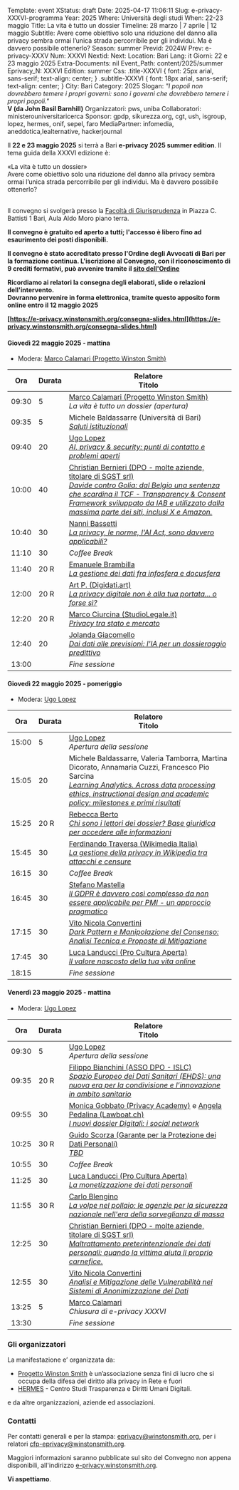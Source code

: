 Template: event
XStatus: draft
Date: 2025-04-17 11:06:11
Slug: e-privacy-XXXVI-programma
Year: 2025
Where: Università degli studi
When: 22-23 maggio
Title: La vita è tutto un dossier
Timeline: 28 marzo | 7 aprile | 12 maggio
Subtitle: Avere come obiettivo solo una riduzione del danno alla privacy sembra ormai l’unica strada percorribile per gli individui. Ma è davvero possibile ottenerlo?
Season: summer
Previd: 2024W
Prev: e-privacy-XXXV
Num: XXXVI
Nextid: 
Next: 
Location: Bari
Lang: it
Giorni: 22 e 23 maggio 2025
Extra-Documents: nil
Event_Path: content/2025/summer
Eprivacy_N: XXXVI
Edition: summer
Css: .title-XXXVI { font: 25px arial, sans-serif; text-align: center; }   .subtitle-XXXVI { font: 18px arial, sans-serif; text-align: center; }
City: Bari
Category: 2025
Slogan: <i>"I popoli non dovrebbero temere i propri governi: sono i governi che dovrebbero temere i propri popoli."</i><br/><b>V (da John Basil Barnhill)</b>
Organizzatori: pws, uniba
Collaboratori: ministerouniversitaricerca
Sponsor: gpdp, sikurezza.org, cgt, ush, isgroup, lopez, hermes, onif, sepel, faro
MediaPartner: infomedia, aneddotica,lealternative, hackerjournal


Il **22 e 23 maggio 2025** si terrà a Bari **e-privacy 2025 summer edition**.
 Il tema guida della XXXVI edizione è: 


<div class="title-XXXVI">«La vita è tutto un dossier»</div>
<div class="subtitle-XXXVI">Avere come obiettivo solo una riduzione del danno alla privacy sembra ormai l’unica strada percorribile per gli individui. Ma è davvero possibile ottenerlo?</div>
<br/>

Il convegno si svolgerà presso la [Facoltà di Giurisprudenza](https://www.uniba.it/it/ricerca/dipartimenti/lex) in Piazza C. Battisti 1 Bari, Aula Aldo Moro piano terra.
<br/>

**Il convegno è gratuito ed aperto a tutti; l'accesso è libero fino ad esaurimento dei posti disponibili.**
<br/>

**Il convegno è stato accreditato presso l'Ordine degli Avvocati di Bari per la formazione continua. 
L'iscrizione al Convegno, con il riconoscimento di 9 crediti formativi, può avvenire tramite il [sito dell'Ordine](https://www.ordineavvocati.bari.it/)**
<br/>

**Ricordiamo ai relatori la consegna degli elaborati, slide o relazioni dell'intervento. 
<br>
Dovranno pervenire in forma elettronica, tramite questo apposito form online entro il 12 maggio 2025**
<br/>

**[https://e-privacy.winstonsmith.org/consegna-slides.html](https://e-privacy.winstonsmith.org/consegna-slides.html)**
<br/>


#### <a name="1gm"></a>Giovedì 22 maggio 2025 - mattina
* Modera: <a href="/e-privacy-XXXVI-relatori.html#mcalamari">Marco Calamari (Progetto Winston Smith)</a>

**Ora** | Durata | **Relatore**<br/> **Titolo**
------- | --- | -------
09:30|5|<span class='talk'><a href="/e-privacy-XXXVI-relatori.html#mcalamari">Marco Calamari (Progetto Winston Smith)</a><br/><em>La vita è tutto un dossier (apertura)</em></span>
09:35|5|<span class='talk'>Michele Baldassarre (Università di Bari)<br/><em><a name='1gm02'></a><a href="/e-privacy-XXXVI-interventi.html#1gm02">Saluti istituzionali</a></em></span>
09:40|20|<span class='talk'><a href="/e-privacy-XXXVI-relatori.html#ulopez">Ugo Lopez</a><br/><em><a name='1gm06'></a><a href="/e-privacy-XXXVI-interventi.html#1gm06">AI, privacy & security: punti di contatto e problemi aperti</a></em></span>
10:00|40|<span class='talk'><a href="/e-privacy-XXXVI-relatori.html#cbernieri">Christian Bernieri (DPO - molte aziende, titolare di SGST srl)</a><br/><em><a name='1gm08'></a><a href="/e-privacy-XXXVI-interventi.html#1gm08">Davide contro Golia: dal Belgio una sentenza che scardina il TCF - Transparency & Consent Framework sviluppato da IAB e utilizzato dalla massima parte dei siti, inclusi X e Amazon.</a></em></span>
10:40|30|<span class='talk'><a href="/e-privacy-XXXVI-relatori.html#nbassetti">Nanni Bassetti</a><br/><em><a name='1gm07'></a><a href="/e-privacy-XXXVI-interventi.html#1gm07">La privacy, le norme, l'AI Act, sono davvero applicabili?</a></em></span>
11:10|30|<span class='talk'><em>Coffee Break</em></span>
11:40|20 R|<span class='talk'><a href="/e-privacy-XXXVI-relatori.html#ebrambilla">Emanuele Brambilla</a><br/><em><a name='1gp02'></a><a href="/e-privacy-XXXVI-interventi.html#1gp02">La gestione dei dati fra infosfera e docusfera</a></em></span>
12:00|20 R|<span class='talk'><a href="/e-privacy-XXXVI-relatori.html#ap">Art P. (Digidati.art)</a><br/><em><a name='1gm05'></a><a href="/e-privacy-XXXVI-interventi.html#1gm05">La privacy digitale non è alla tua portata... o forse sì?</a></em></span>
12:20|20 R|<span class='talk'><a href="/e-privacy-XXXVI-relatori.html#mciurcina">Marco Ciurcina (StudioLegale.it)</a><br/><em><a name='1gp05'></a><a href="/e-privacy-XXXVI-interventi.html#1gp05">Privacy tra stato e mercato</a></em></span>
12:40|20|<span class='talk'><a href="/e-privacy-XXXVI-relatori.html#jgiacomello">Jolanda Giacomello</a><br/><em><a name='1gm03'></a><a href="/e-privacy-XXXVI-interventi.html#1gm03">Dai dati alle previsioni: l'IA per un dossieraggio predittivo</a></em></span>
13:00||<span class='talk'><em>Fine sessione</em></span>


#### <a name="1gp"></a>Giovedì 22 maggio 2025 - pomeriggio
* Modera: <a href="/e-privacy-XXXVI-relatori.html#ulopez">Ugo Lopez</a>

**Ora** | Durata | **Relatore**<br/> **Titolo**
------- | --- | -------
15:00|5|<span class='talk'><a href="/e-privacy-XXXVI-relatori.html#ulopez">Ugo Lopez</a><br/><em>Apertura della sessione</em></span>
15:05|20|<span class='talk'>Michele Baldassarre, Valeria Tamborra, Martina Dicorato, Annamaria Cuzzi, Francesco Pio Sarcina<br/><em><a name='1gp01'></a><a href="/e-privacy-XXXVI-interventi.html#1gp01">Learning Analytics. Across data processing ethics, instructional design and academic policy: milestones e primi risultati</a></em></span>
15:25|20 R|<span class='talk'><a href="/e-privacy-XXXVI-relatori.html#rberto">Rebecca Berto</a><br/><em><a name='1gp03'></a><a href="/e-privacy-XXXVI-interventi.html#1gp03">Chi sono i lettori dei dossier? Base giuridica per accedere alle informazioni</a></em></span>
15:45|30|<span class='talk'><a href="/e-privacy-XXXVI-relatori.html#ftraversa">Ferdinando Traversa (Wikimedia Italia)</a><br/><em><a name='1gp04'></a><a href="/e-privacy-XXXVI-interventi.html#1gp04">La gestione della privacy in Wikipedia tra attacchi e censure</a></em></span>
16:15|30|<span class='talk'><em>Coffee Break</em></span>
16:45|30|<span class='talk'><a href="/e-privacy-XXXVI-relatori.html#smastella">Stefano Mastella</a><br/><em><a name='1gm04'></a><a href="/e-privacy-XXXVI-interventi.html#1gm04">Il GDPR è davvero così complesso da non essere applicabile per PMI - un approccio pragmatico</a></em></span>
17:15|30|<span class='talk'><a href="/e-privacy-XXXVI-relatori.html#vconvertini">Vito Nicola Convertini</a><br/><em><a name='1gp06'></a><a href="/e-privacy-XXXVI-interventi.html#1gp06">Dark Pattern e Manipolazione del Consenso: Analisi Tecnica e Proposte di Mitigazione</a></em></span>
17:45|30|<span class='talk'><a href="/e-privacy-XXXVI-relatori.html#llanducci">Luca Landucci (Pro Cultura Aperta)</a><br/><em><a name='1gp06'></a><a href="/e-privacy-XXXVI-interventi.html#1gp06">Il valore nascosto della tua vita online</a></em></span>
18:15||<span class='talk'><em>Fine sessione</em></span>


#### <a name="2gm"></a>Venerdì 23 maggio 2025 - mattina
* Modera: <a href="/e-privacy-XXXVI-relatori.html#ulopez">Ugo Lopez</a>

**Ora** | Durata | **Relatore**<br/> **Titolo**
------- | --- | -------
09:30|5|<span class='talk'><a href="/e-privacy-XXXVI-relatori.html#ulopez">Ugo Lopez</a><br/><em>Apertura della sessione</em></span>
09:35|20 R|<span class='talk'><a href="/e-privacy-XXXVI-relatori.html#fbianchini">Filippo Bianchini (ASSO DPO - ISLC)</a><br/><em><a name='2gm02'></a><a href="/e-privacy-XXXVI-interventi.html#2gm02">Spazio Europeo dei Dati Sanitari (EHDS): una nuova era per la condivisione e l’innovazione in ambito sanitario</a></em></span>
09:55|30|<span class='talk'><a href="/e-privacy-XXXVI-relatori.html#mgobbato">Monica Gobbato (Privacy Academy)</a> e <a href="/e-privacy-XXXVI-relatori.html#apedalina">Angela Pedalina (Lawboat.ch)</a><br/><em><a name='2gm03'></a><a href="/e-privacy-XXXVI-interventi.html#2gm03">I nuovi dossier Digitali: i social network</a></em></span>
10:25|30 R|<span class='talk'><a href="/e-privacy-XXXVI-relatori.html#gscorza">Guido Scorza (Garante per la Protezione dei Dati Personali)</a><br/><em><a name='2gm04'></a><a href="/e-privacy-XXXVI-interventi.html#2gm04">TBD</a></em></span>
10:55|30|<span class='talk'><em>Coffee Break</em></span>
11:25|30|<span class='talk'><a href="/e-privacy-XXXVI-relatori.html#llanducci">Luca Landucci (Pro Cultura Aperta)</a><br/><em><a name='2gm05'></a><a href="/e-privacy-XXXVI-interventi.html#2gm05">La monetizzazione dei dati personali</a></em></span>
11:55|30 R|<span class='talk'><a href="/e-privacy-XXXVI-relatori.html#cblengino">Carlo Blengino</a><br/><em><a name='2gm06'></a><a href="/e-privacy-XXXVI-interventi.html#2gm06">La volpe nel pollaio: le agenzie per la sicurezza nazionale nell'era della sorveglianza di massa</a></em></span>
12:25|30|<span class='talk'><a href="/e-privacy-XXXVI-relatori.html#cbernieri">Christian Bernieri (DPO - molte aziende, titolare di SGST srl)</a><br/><em><a name='2gm07'></a><a href="/e-privacy-XXXVI-interventi.html#2gm07">Maltrattamento preterintenzionale dei dati personali: quando la vittima aiuta il proprio carnefice.</a></em></span>
12:55|30|<span class='talk'><a href="/e-privacy-XXXVI-relatori.html#vconvertini">Vito Nicola Convertini</a><br/><em><a name='2gm08'></a><a href="/e-privacy-XXXVI-interventi.html#2gm08">Analisi e Mitigazione delle Vulnerabilità nei Sistemi di Anonimizzazione dei Dati</a></em></span>
13:25|5|<span class='talk'><a href="/e-privacy-XXXVI-relatori.html#mcalamari">Marco Calamari</a><br/><em>Chiusura di e-privacy XXXVI</em></span>
13:30||<span class='talk'><em>Fine sessione</em></span>


### Gli organizzatori

La manifestazione e’ organizzata da:

 - [Progetto Winston Smith](http://pws.winstonsmith.org/) è un’associazione senza fini di lucro che si occupa della difesa del diritto alla privacy in Rete e fuori
 - [HERMES](http://hermescenter.org/) \- Centro Studi Trasparenza e Diritti Umani Digitali.

e da altre organizzazioni, aziende ed associazioni.


### Contatti

Per contatti generali e per la
stampa: [eprivacy@winstonsmith.org](mailto:eprivacy@winstonsmith.org),
per i relatori
[cfp-eprivacy@winstonsmith.org](mailto:cfp-eprivacy@winstonsmith.org).

Maggiori informazioni saranno pubblicate sul sito del Convegno non appena
disponibili, all'indirizzo [e-privacy.winstonsmith.org](http://e-privacy.winstonsmith.org).

**Vi aspettiamo**.
